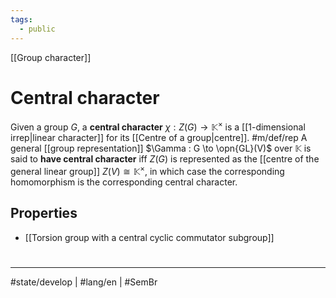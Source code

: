 ```yaml
---
tags:
  - public
---
```

[[Group character]]
# Central character

Given a group $G$, a **central character** $\chi : Z(G) \to \mathbb{K}^\times$ is a [[1-dimensional irrep|linear character]] for its [[Centre of a group|centre]]. #m/def/rep
A general [[group representation]] $\Gamma : G \to \opn{GL}(V)$ over $\mathbb{K}$ is said to **have central character** iff $Z(G)$ is represented as the [[centre of the general linear group]] $Z(V) \cong \mathbb{K}^\times$,
in which case the corresponding homomorphism is the corresponding central character.

## Properties

- [[Torsion group with a central cyclic commutator subgroup]]

#
---
#state/develop | #lang/en | #SemBr
